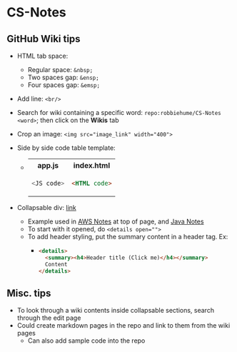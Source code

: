 # CS-Notes


## GitHub Wiki tips
* HTML tab space: 
    * Regular space: `&nbsp;`
    * Two spaces gap: `&ensp;`
    * Four spaces gap: `&emsp;`
* Add line: `<br/>` 
* Search for wiki containing a specific word: `repo:robbiehume/CS-Notes <word>`; then click on the **Wikis** tab
* Crop an image: `<img src="image_link" width="400">`

* Side by side code table template:
    * <table><tr>
          <th>app.js</th>
          <th>index.html</th>
      </tr><tr><td>

      ```javascript 
      <JS code>
      ```
      </td><td>

      ```html 
      <HTML code>
      ```
      </td></tr></table>

* Collapsable div: [link](https://gist.github.com/pierrejoubert73/902cc94d79424356a8d20be2b382e1ab)
  * Example used in [AWS Notes](https://github.com/robbiehume/CS-Notes/wiki/AWS) at top of page, and [Java Notes](https://github.com/robbiehume/CS-Notes/wiki/Java#-strings-)
  * To start with it opened, do `<details open="">`
  * To add header styling, put the summary content in a header tag. Ex:
     *  ```html
        <details>
          <summary><h4>Header title (Click me)</h4></summary>
          Content
        </details>
        ```
  
## Misc. tips
* To look through a wiki contents inside collapsable sections, search through the edit page
* Could create markdown pages in the repo and link to them from the wiki pages 
  * Can also add sample code into the repo 

